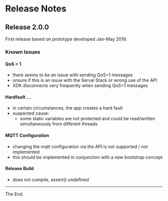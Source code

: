 # Release Notes

## Release 2.0.0

First release based on prototype developed Jan-May 2019.

### Known Issues

#### QoS = 1
  - there seems to be an issue with sending QoS=1 messages
  - unsure if this is an issue with the Serval Stack or wrong use of the API
  - XDK disconnects very frequently when sending QoS=1 messages

#### Hardfault ...
- in certain circumstances, the app creates a hard fault
- suspected cause:
  - some static variables are not protected and could be read/written simultaneously from different threads

#### MQTT Configuration
- changing the mqtt configuration via the API is not supported / not implemented
- this should be implemented in conjunction with a new bootstrap concept

#### Release Build
- does not compile, assert() undefined


----
The End.
